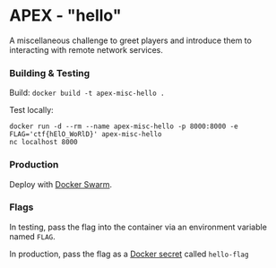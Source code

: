 # APEX - "hello"

A miscellaneous challenge to greet players and introduce
them to interacting with remote network services.

### Building & Testing

Build: `docker build -t apex-misc-hello .`

Test locally:

```
docker run -d --rm --name apex-misc-hello -p 8000:8000 -e FLAG='ctf{hElO_WoRlD}' apex-misc-hello
nc localhost 8000
```

### Production

Deploy with [Docker Swarm](https://docs.docker.com/engine/swarm/).

### Flags

In testing, pass the flag into the container via
an environment variable named `FLAG`.

In production, pass the flag as a
[Docker secret](https://git.io/vxZJF) called `hello-flag`

